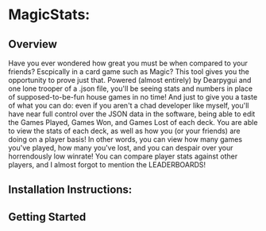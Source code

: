 # MagicStats:
## Overview
Have you ever wondered how great you must be when compared to your friends? Escpically in a card game such as Magic? This tool gives you the opportunity to prove just that. Powered (almost entirely) by Dearpygui and one lone trooper of a .json file, you'll be seeing stats and numbers in place of supposed-to-be-fun house games in no time! And just to give you a taste of what you can do: even if you aren't a chad developer like myself, you'll have near full control over the JSON data in the software, being able to edit the Games Played, Games Won, and Games Lost of each deck. You are able to view the stats of each deck, as well as how you (or your friends) are doing on a player basis! In other words, you can view how many games you've played, how many you've lost, and you can despair over your horrendously low winrate! You can compare player stats against other players, and I almost forgot to mention the LEADERBOARDS! 

## Installation Instructions:


## Getting Started

